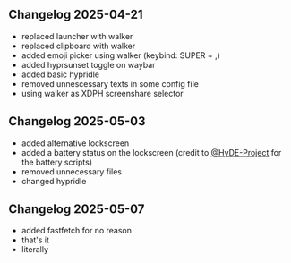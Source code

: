 ## Changelog 2025-04-21
- replaced launcher with walker
- replaced clipboard with walker
- added emoji picker using walker (keybind: SUPER + ,)
- added hyprsunset toggle on waybar
- added basic hypridle
- removed unnescessary texts in some config file 
- using walker as XDPH screenshare selector 

## Changelog 2025-05-03
- added alternative lockscreen
- added a battery status on the lockscreen (credit to [@HyDE-Project](https://github.com/HyDE-Project) for the battery scripts)
- removed unnecessary files
- changed hypridle 

## Changelog 2025-05-07
- added fastfetch for no reason
- that's it
- literally
